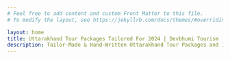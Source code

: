 ```yaml
---
# Feel free to add content and custom Front Matter to this file.
# To modify the layout, see https://jekyllrb.com/docs/themes/#overriding-theme-defaults

layout: home
title: Uttarakhand Tour Packages Tailored For 2024 | Devbhumi Tourism
description: Tailor-Made & Hand-Written Uttarakhand Tour Packages and Itineraries For 2024. Call +919012466887 Today And Get A Free Uttarakhand Tour Quote In 24 Hr.
---
```

